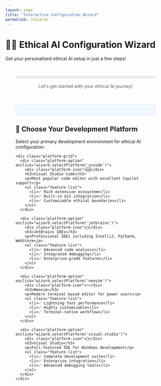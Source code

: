 ```yaml
---
layout: page
title: "Interactive Configuration Wizard"
permalink: /wizard/
---
```


# 🧙‍♂️ Ethical AI Configuration Wizard

Get your personalized ethical AI setup in just a few steps!

<div class="wizard-container">
  <div class="progress-container">
    <div class="progress">
      <div class="progress-bar" role="progressbar" style="width: 0%" aria-valuenow="0" aria-valuemin="0" aria-valuemax="100"></div>
    </div>
    <p class="progress-text">Let's get started with your ethical AI journey!</p>
  </div>

  <!-- Platform Detection -->
  <div id="platform-suggestion" class="suggestion-area"></div>

  <!-- Step 1: Platform Selection -->
  <div id="platform-selection" class="wizard-step">
    <h2>🎯 Choose Your Development Platform</h2>
    <p>Select your primary development environment for ethical AI configuration:</p>
    
    <div class="platform-grid">
      <div class="platform-option" onclick="wizard.selectPlatform('vscode')">
        <div class="platform-icon">🆚</div>
        <h3>Visual Studio Code</h3>
        <p>Most popular code editor with excellent Copilot support</p>
        <ul class="feature-list">
          <li>✅ Rich extension ecosystem</li>
          <li>✅ Built-in Git integration</li>
          <li>✅ Customizable ethical boundaries</li>
        </ul>
      </div>
      
      <div class="platform-option" onclick="wizard.selectPlatform('jetbrains')">
        <div class="platform-icon">🧠</div>
        <h3>JetBrains IDEs</h3>
        <p>Professional IDEs including IntelliJ, PyCharm, WebStorm</p>
        <ul class="feature-list">
          <li>✅ Advanced code analysis</li>
          <li>✅ Integrated debugging</li>
          <li>✅ Enterprise-grade features</li>
        </ul>
      </div>
      
      <div class="platform-option" onclick="wizard.selectPlatform('neovim')">
        <div class="platform-icon">⚡</div>
        <h3>Neovim</h3>
        <p>Modern terminal-based editor for power users</p>
        <ul class="feature-list">
          <li>✅ Lightning fast performance</li>
          <li>✅ Highly customizable</li>
          <li>✅ Terminal-native workflow</li>
        </ul>
      </div>
      
      <div class="platform-option" onclick="wizard.selectPlatform('visual-studio')">
        <div class="platform-icon">🏢</div>
        <h3>Visual Studio</h3>
        <p>Full-featured IDE for Windows development</p>
        <ul class="feature-list">
          <li>✅ Complete development suite</li>
          <li>✅ Enterprise integration</li>
          <li>✅ Advanced debugging tools</li>
        </ul>
      </div>
    </div>
  </div>

  <!-- Step 2: Personal Information -->
  <div id="personal-info" class="wizard-step" style="display: none;">
    <h2>👤 Personal Information</h2>
    <p>Help us personalize your ethical configuration:</p>
    
    <form id="personal-info-form" class="wizard-form">
      <div class="form-group">
        <label for="user-name">Full Name *</label>
        <input type="text" id="user-name" name="name" required placeholder="e.g., Jane Developer">
        <small>Used in dual signatures and ethical pledges</small>
      </div>
      
      <div class="form-group">
        <label for="user-email">Email Address *</label>
        <input type="email" id="user-email" name="email" required placeholder="jane@example.com">
        <small>For accountability in commit signatures</small>
      </div>
      
      <div class="form-group">
        <label for="user-role">Role (Optional)</label>
        <select id="user-role" name="role">
          <option value="">Select your role</option>
          <option value="individual">Individual Developer</option>
          <option value="team-lead">Team Lead</option>
          <option value="architect">Software Architect</option>
          <option value="manager">Engineering Manager</option>
          <option value="student">Student</option>
          <option value="researcher">Researcher</option>
        </select>
      </div>
      
      <button type="submit" class="btn btn-primary">Continue →</button>
    </form>
  </div>

  <!-- Step 3: Ethical Preferences -->
  <div id="preferences" class="wizard-step" style="display: none;">
    <h2>⚖️ Ethical Preferences</h2>
    <p>Customize your ethical AI boundaries:</p>
    
    <form id="preferences-form" class="wizard-form">
      <div class="preference-section">
        <h3>🛡️ Red Code Boundaries</h3>
        <p>Select areas where AI assistance should be restricted:</p>
        
        <div class="checkbox-group">
          <label class="checkbox-item">
            <input type="checkbox" name="no-secrets" value="true" checked disabled>
            <span class="checkmark"></span>
            Block AI on secret/credential files (.env, .secret, etc.)
            <em>Required for security</em>
          </label>
          
          <label class="checkbox-item">
            <input type="checkbox" name="no-config" value="true" checked>
            <span class="checkmark"></span>
            Restrict AI on configuration files (YAML, JSON config)
          </label>
          
          <label class="checkbox-item">
            <input type="checkbox" name="no-auth" value="true" checked>
            <span class="checkmark"></span>
            Require manual review for authentication code
          </label>
          
          <label class="checkbox-item">
            <input type="checkbox" name="no-database" value="true">
            <span class="checkmark"></span>
            Restrict AI on database queries and migrations
          </label>
        </div>
      </div>
      
      <div class="preference-section">
        <h3>📝 Documentation Preferences</h3>
        
        <div class="checkbox-group">
          <label class="checkbox-item">
            <input type="checkbox" name="doc-ai" value="true" checked>
            <span class="checkmark"></span>
            Allow AI assistance with documentation and comments
          </label>
          
          <label class="checkbox-item">
            <input type="checkbox" name="doc-tests" value="true" checked>
            <span class="checkmark"></span>
            Enable AI help with test generation
          </label>
          
          <label class="checkbox-item">
            <input type="checkbox" name="doc-readme" value="true">
            <span class="checkmark"></span>
            Allow AI assistance with README and markdown files
          </label>
        </div>
      </div>
      
      <div class="preference-section">
        <h3>🔍 Review Level</h3>
        <p>Choose your default review rigor:</p>
        
        <div class="radio-group">
          <label class="radio-item">
            <input type="radio" name="review-level" value="standard" checked>
            <span class="radio-mark"></span>
            <strong>Standard</strong> - Basic dual signature for all AI assistance
          </label>
          
          <label class="radio-item">
            <input type="radio" name="review-level" value="enhanced">
            <span class="radio-mark"></span>
            <strong>Enhanced</strong> - Additional security checks for sensitive code
          </label>
          
          <label class="radio-item">
            <input type="radio" name="review-level" value="maximum">
            <span class="radio-mark"></span>
            <strong>Maximum</strong> - Full audit trail for all AI interactions
          </label>
        </div>
      </div>
      
      <button type="submit" class="btn btn-primary">Generate Configuration →</button>
    </form>
  </div>

  <!-- Step 4: Configuration Generation -->
  <div id="generation" class="wizard-step" style="display: none;">
    <h2>⚙️ Generating Your Configuration...</h2>
    
    <div class="generation-status">
      <div class="spinner"></div>
      <p>Creating your personalized ethical AI setup...</p>
      
      <div class="generation-steps">
        <div class="step-item">✅ Analyzing platform requirements</div>
        <div class="step-item">⚙️ Building ethical boundaries</div>
        <div class="step-item">📝 Generating configuration files</div>
        <div class="step-item">🔍 Validating dual signature setup</div>
      </div>
    </div>
  </div>

  <!-- Step 5: Download Results -->
  <div id="download" class="wizard-step" style="display: none;">
    <h2>🎉 Your Configuration is Ready!</h2>
    
    <div id="generated-config"></div>
    
    <div class="download-actions">
      <button onclick="wizard.downloadAllFiles()" class="btn btn-primary btn-large">
        📦 Download Complete Package
      </button>
      
      <button onclick="wizard.showStep('platform-selection'); wizard.updateProgress(0);" class="btn btn-secondary">
        🔄 Start Over
      </button>
    </div>
    
    <div class="next-steps">
      <h3>🚀 Next Steps</h3>
      <ol>
        <li>Download and apply your configuration files</li>
        <li>Test your setup with a simple AI suggestion</li>
        <li>Join our <a href="https://github.com/hannesmitterer/euystacio_ethics/discussions">community discussions</a></li>
        <li>Share your experience and help improve the framework</li>
      </ol>
    </div>
  </div>
</div>

<script src="/assets/js/config-wizard.js"></script>

<style>
.wizard-container {
  max-width: 800px;
  margin: 0 auto;
  padding: 2rem;
}

.progress-container {
  margin-bottom: 3rem;
}

.progress {
  height: 8px;
  background: #e9ecef;
  border-radius: 4px;
  overflow: hidden;
}

.progress-bar {
  height: 100%;
  background: linear-gradient(90deg, #0366d6, #28a745);
  transition: width 0.3s ease;
}

.progress-text {
  text-align: center;
  margin-top: 1rem;
  color: #586069;
}

.suggestion-area {
  background: #f1f8ff;
  border: 1px solid #c8e1ff;
  border-radius: 8px;
  padding: 1rem;
  margin-bottom: 2rem;
}

.platform-suggestion {
  text-align: center;
}

.platform-grid {
  display: grid;
  grid-template-columns: repeat(auto-fit, minmax(200px, 1fr));
  gap: 1.5rem;
  margin: 2rem 0;
}

.platform-option {
  border: 2px solid #e1e4e8;
  border-radius: 8px;
  padding: 1.5rem;
  text-align: center;
  cursor: pointer;
  transition: all 0.2s ease;
  background: white;
}

.platform-option:hover {
  border-color: #0366d6;
  box-shadow: 0 4px 12px rgba(3, 102, 214, 0.1);
  transform: translateY(-2px);
}

.platform-icon {
  font-size: 3rem;
  margin-bottom: 1rem;
}

.feature-list {
  list-style: none;
  padding: 0;
  margin: 1rem 0 0 0;
  text-align: left;
}

.feature-list li {
  margin: 0.5rem 0;
  font-size: 0.9rem;
  color: #586069;
}

.wizard-form {
  background: #f8f9fa;
  padding: 2rem;
  border-radius: 8px;
  border: 1px solid #e1e4e8;
}

.form-group {
  margin-bottom: 1.5rem;
}

.form-group label {
  display: block;
  font-weight: 600;
  margin-bottom: 0.5rem;
  color: #24292e;
}

.form-group input, .form-group select {
  width: 100%;
  padding: 0.75rem;
  border: 1px solid #d0d7de;
  border-radius: 6px;
  font-size: 1rem;
}

.form-group small {
  display: block;
  margin-top: 0.25rem;
  color: #656d76;
  font-size: 0.875rem;
}

.preference-section {
  margin-bottom: 2rem;
  padding-bottom: 2rem;
  border-bottom: 1px solid #d0d7de;
}

.preference-section:last-child {
  border-bottom: none;
}

.checkbox-group, .radio-group {
  margin: 1rem 0;
}

.checkbox-item, .radio-item {
  display: flex;
  align-items: flex-start;
  margin-bottom: 1rem;
  cursor: pointer;
  padding: 0.5rem;
  border-radius: 4px;
  transition: background-color 0.2s ease;
}

.checkbox-item:hover, .radio-item:hover {
  background-color: #f6f8fa;
}

.checkbox-item input, .radio-item input {
  width: auto;
  margin-right: 0.75rem;
  margin-top: 0.25rem;
}

.checkbox-item em {
  color: #656d76;
  font-style: italic;
  margin-left: 0.5rem;
}

.generation-status {
  text-align: center;
  padding: 3rem;
}

.spinner {
  width: 50px;
  height: 50px;
  border: 4px solid #f3f3f3;
  border-top: 4px solid #0366d6;
  border-radius: 50%;
  animation: spin 1s linear infinite;
  margin: 0 auto 2rem auto;
}

@keyframes spin {
  0% { transform: rotate(0deg); }
  100% { transform: rotate(360deg); }
}

.generation-steps {
  text-align: left;
  max-width: 300px;
  margin: 2rem auto;
}

.step-item {
  margin: 1rem 0;
  padding: 0.5rem;
  background: #f1f8ff;
  border-radius: 4px;
}

.configuration-result {
  background: #f8f9fa;
  border: 1px solid #e1e4e8;
  border-radius: 8px;
  padding: 2rem;
}

.config-file {
  margin: 2rem 0;
  background: white;
  border: 1px solid #d0d7de;
  border-radius: 6px;
  overflow: hidden;
}

.config-file h5 {
  background: #f6f8fa;
  margin: 0;
  padding: 1rem;
  border-bottom: 1px solid #d0d7de;
  font-family: 'SFMono-Regular', Consolas, monospace;
}

.config-file pre {
  margin: 0;
  padding: 1rem;
  background: #f6f8fa;
  overflow-x: auto;
}

.config-file code {
  background: none;
  padding: 0;
  font-size: 0.875rem;
}

.btn {
  display: inline-block;
  padding: 0.75rem 1.5rem;
  border: none;
  border-radius: 6px;
  font-size: 1rem;
  font-weight: 500;
  text-decoration: none;
  cursor: pointer;
  transition: all 0.2s ease;
}

.btn-primary {
  background: #0366d6;
  color: white;
}

.btn-primary:hover {
  background: #0256cc;
}

.btn-secondary {
  background: #6c757d;
  color: white;
}

.btn-secondary:hover {
  background: #545b62;
}

.btn-large {
  padding: 1rem 2rem;
  font-size: 1.1rem;
}

.btn-sm {
  padding: 0.5rem 1rem;
  font-size: 0.875rem;
}

.download-actions {
  text-align: center;
  margin: 2rem 0;
}

.download-actions .btn {
  margin: 0 1rem;
}

.next-steps {
  background: #f1f8ff;
  border: 1px solid #c8e1ff;
  border-radius: 8px;
  padding: 2rem;
  margin-top: 2rem;
}

.next-steps ol {
  margin: 1rem 0;
}

.next-steps li {
  margin: 0.5rem 0;
}

@media (max-width: 768px) {
  .wizard-container {
    padding: 1rem;
  }
  
  .platform-grid {
    grid-template-columns: 1fr;
  }
  
  .download-actions .btn {
    display: block;
    margin: 1rem 0;
  }
}
</style>
